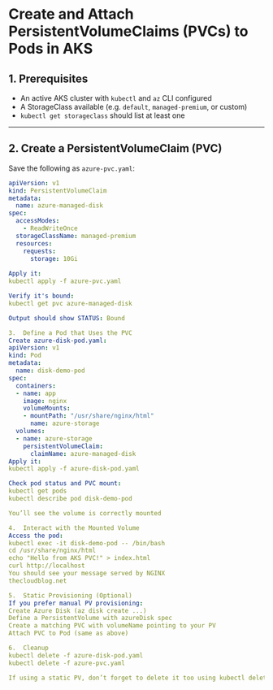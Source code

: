 #  Create and Attach PersistentVolumeClaims (PVCs) to Pods in AKS

## 1.  Prerequisites

- An active AKS cluster with `kubectl` and `az` CLI configured
- A StorageClass available (e.g. `default`, `managed-premium`, or custom)
- `kubectl get storageclass` should list at least one

---

## 2.  Create a PersistentVolumeClaim (PVC)

Save the following as `azure-pvc.yaml`:

```yaml
apiVersion: v1
kind: PersistentVolumeClaim
metadata:
  name: azure-managed-disk
spec:
  accessModes:
    - ReadWriteOnce
  storageClassName: managed-premium
  resources:
    requests:
      storage: 10Gi
      
Apply it:
kubectl apply -f azure-pvc.yaml

Verify it's bound:
kubectl get pvc azure-managed-disk

Output should show STATUS: Bound

3.  Define a Pod that Uses the PVC
Create azure-disk-pod.yaml:
apiVersion: v1
kind: Pod
metadata:
  name: disk-demo-pod
spec:
  containers:
  - name: app
    image: nginx
    volumeMounts:
    - mountPath: "/usr/share/nginx/html"
      name: azure-storage
  volumes:
  - name: azure-storage
    persistentVolumeClaim:
      claimName: azure-managed-disk
Apply it:
kubectl apply -f azure-disk-pod.yaml

Check pod status and PVC mount:
kubectl get pods
kubectl describe pod disk-demo-pod

You’ll see the volume is correctly mounted 

4.  Interact with the Mounted Volume
Access the pod:
kubectl exec -it disk-demo-pod -- /bin/bash
cd /usr/share/nginx/html
echo "Hello from AKS PVC!" > index.html
curl http://localhost
You should see your message served by NGINX 
thecloudblog.net

5.  Static Provisioning (Optional)
If you prefer manual PV provisioning:
Create Azure Disk (az disk create ...) 
Define a PersistentVolume with azureDisk spec
Create a matching PVC with volumeName pointing to your PV
Attach PVC to Pod (same as above)

6.  Cleanup
kubectl delete -f azure-disk-pod.yaml
kubectl delete -f azure-pvc.yaml

If using a static PV, don’t forget to delete it too using kubectl delete pv <pv-name> and via az disk delete if needed.
